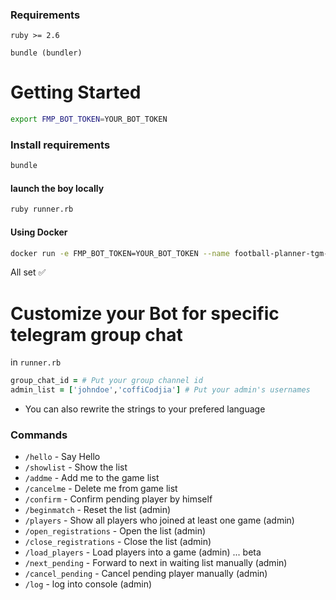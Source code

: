 ### Requirements
```ruby >= 2.6```

```bundle (bundler)```

# Getting Started
```bash
export FMP_BOT_TOKEN=YOUR_BOT_TOKEN
```

### Install requirements
```bash
bundle
```

#### launch the boy locally
```bash
ruby runner.rb
```

#### Using Docker 

```bash
docker run -e FMP_BOT_TOKEN=YOUR_BOT_TOKEN --name football-planner-tgm-bot football-planner-tgm-bot
```

All set ✅


# Customize your Bot for specific telegram group chat

in ```runner.rb```

```ruby
group_chat_id = # Put your group channel id
admin_list = ['johndoe','coffiCodjia'] # Put your admin's usernames
```

* You can also rewrite the strings to your prefered language

### Commands
* ```/hello``` - Say Hello 
* ```/showlist``` - Show the list
* ```/addme``` - Add me to the game list
* ```/cancelme``` - Delete me from game list
* ```/confirm``` - Confirm pending player by himself 
* ```/beginmatch``` - Reset the list (admin)
* ```/players``` - Show all players who joined at least one game (admin)
* ```/open_registrations``` - Open the list (admin)
* ```/close_registrations``` - Close the list (admin)
* ```/load_players``` - Load players into a game (admin) ... beta
* ```/next_pending``` - Forward to next in waiting list manually (admin)
* ```/cancel_pending``` - Cancel pending player manually (admin)
* ```/log``` - log into console (admin)

